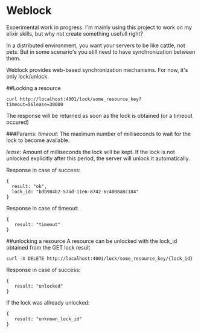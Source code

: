 # Weblock

Experimental work in progress.
I'm mainly using this project to work on my elixir skills, but why not create something usefull right?

In a distributed environment, you want your servers to be like cattle, not pets. But in some scenario's you still need to have synchronization between them.

Weblock provides web-based synchronization mechanisms. 
For now, it's only lock/unlock. 

##Locking a resource
```
curl http://localhost:4001/lock/some_resource_key?timeout=5&lease=30000
```
The response will be returned as soon as the lock is obtained (or a timeout occured)

###Params:
*timeout*: The maximum number of milliseconds to wait for the lock to become available. 

*lease*:   Amount of milliseconds the lock will be kept. If the lock is not unlocked explicitly after this period, the server will unlock it automatically.

Response in case of success:
```
{
  result: "ok",
  lock_id: "bdb984b2-57ad-11e6-8742-6c4008a8c184"
}
```

Response in case of timeout:
```
{
   result: "timeout"
}
```

##unlocking a resource
A resource can be unlocked with the lock_id obtained from the GET lock result
```
curl -X DELETE http://localhost:4001/lock/some_resource_key/{lock_id}
```

Response in case of success:
```
{
   result: "unlocked"
}
```

If the lock was allready unlocked:
```
{
   result: "unknown_lock_id"
}
```
